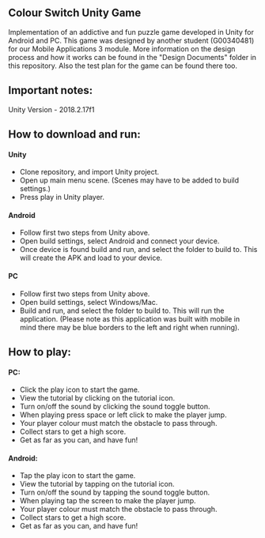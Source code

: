 ## Colour Switch Unity Game
Implementation of an addictive and fun puzzle game developed in Unity for Android and PC. This game was designed by another student (G00340481) for our Mobile Applications 3 module. More information on the design process and how it works can be found in the "Design Documents" folder in this repository. Also the test plan for the game can be found there too.

## Important notes:
Unity Version - 2018.2.17f1

## How to download and run:
#### Unity
* Clone repository, and import Unity project.
* Open up main menu scene. (Scenes may have to be added to build settings.)
* Press play in Unity player.

#### Android
* Follow first two steps from Unity above.
* Open build settings, select Android and connect your device.
* Once device is found build and run, and select the folder to build to. This will create the APK and load to your device.

#### PC
* Follow first two steps from Unity above.
* Open build settings, select Windows/Mac.
* Build and run, and select the folder to build to. This will run the application. (Please note as this application was built with mobile in mind there may be blue borders to the left and right when running). 

## How to play:
#### PC:
* Click the play icon to start the game.
* View the tutorial by clicking on the tutorial icon.
* Turn on/off the sound by clicking the sound toggle button. 
* When playing press space or left click to make the player jump.
* Your player colour must match the obstacle to pass through.
* Collect stars to get a high score.
* Get as far as you can, and have fun!

#### Android:
* Tap the play icon to start the game.
* View the tutorial by tapping on the tutorial icon.
* Turn on/off the sound by tapping the sound toggle button. 
* When playing tap the screen to make the player jump.
* Your player colour must match the obstacle to pass through.
* Collect stars to get a high score.
* Get as far as you can, and have fun!
